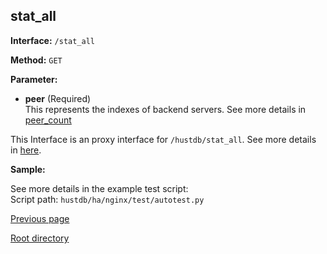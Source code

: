 ## stat_all ##

**Interface:** `/stat_all`

**Method:** `GET`

**Parameter:** 

*  **peer** (Required)  
This represents the indexes of backend servers. See more details in [peer_count](peer_count.md)

This Interface is an proxy interface for `/hustdb/stat_all`. See more details in [here](../hustdb/hustdb/stat_all.md).  

**Sample:**

See more details in the example test script:  
Script path: `hustdb/ha/nginx/test/autotest.py`

[Previous page](../ha.md)

[Root directory](../../index.md)